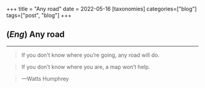 +++
title = "Any road"
date = 2022-05-16
[taxonomies]
categories=["blog"]
tags=["post", "blog"]
+++

## (*Eng*) Any road
---
> If you don’t know where you’re going, any road will do.

> If you don’t know where you are, a map won’t help.

> —Watts Humphrey